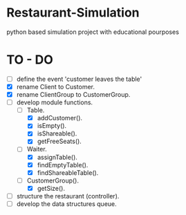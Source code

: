 # Restaurant-Simulation

python based simulation project with educational pourposes

# TO - DO
 - [ ] define the event 'customer leaves the table'
 - [x] rename Client to Customer.
 - [x] rename ClientGroup to CustomerGroup.
 - [ ] develop module functions.
	- [ ] Table.
		- [x] addCustomer().
		- [x] isEmpty().
		- [x] isShareable().
		- [x] getFreeSeats().
	- [ ] Waiter.
		- [x] assignTable().
		- [x] findEmptyTable().
		- [x] findShareableTable().
	- [ ] CustomerGroup().
		- [x] getSize().
 - [ ] structure the restaurant (controller).
 - [ ] develop the data structures queue.
